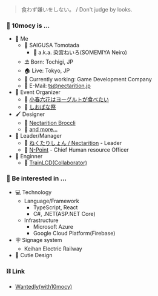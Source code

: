 > 食わず嫌いをしない。 / Don't judge by looks.

### 🍷 10mocy is ...

- 🧑 Me
  - 📛 SAIGUSA Tomotada
    - 🔖 a.k.a. 染宮ねいろ(SOMEMIYA Neiro)
  - ⛱️ Born: Tochigi, JP
  - 🏠 Live: Tokyo, JP
  - 🏢 Currently working: Game Development Company
  - 📧 E-Mail: ts@nectarition.jp
- 📝 Event Organizer
  - 🐄 [小春六花はヨーグルトが食べたい](https://kohatabe.jp)
  - 🏫 [しおばな祭](https://shiokazehs.jp)
- 🖌️ Designer
  - 🥦 [Nectarition Broccli](https://github.com/nectarition/Broccoli)
  - 📒 [and more...](https://nectarition.jp/departments/daylily/)
- 🧠 Leader/Manager
  - 🍑 [ねくたりしょん / Nectarition](https://github.com/nectarition) - Leader
  - 🎁 [N-Point](https://github.com/npjpnet) - Chief Human resource Officer
- 📐 Enginner
  - 🚃 [TrainLCD(Collaborator)](https://github.com/TrainLCD)

### 💓 Be interested in ... 

- 💻 Technology
  - Language/Framework
    - TypeScript, React
    - C#, .NET(ASP.NET Core)
  - Infrastructure
    - Microsoft Azure
    - Google Cloud Platform(Firebase)
- 🪧 Signage system
  - Keihan Electric Railway
- 💌 Cutie Design

### ⛓ Link

- [Wantedly(with10mocy)](https://www.wantedly.com/id/with10mocy)
